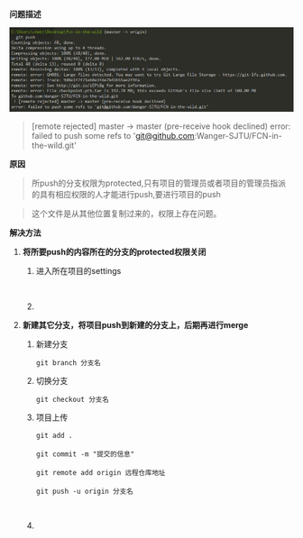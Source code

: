 **问题描述**		

![](../pics/git_err1.png)

> [remote rejected] master -> master (pre-receive hook declined)
> error: failed to push some refs to 'git@github.com:Wanger-SJTU/FCN-in-the-wild.git'

**原因**

> 所push的分支权限为protected,只有项目的管理员或者项目的管理员指派的具有相应权限的人才能进行push,要进行项目的push

> 这个文件是从其他位置复制过来的，权限上存在问题。

**解决方法**

1. **将所要push的内容所在的分支的protected权限关闭**

   1. 进入所在项目的settings

      ​

   2. ​

2. **新建其它分支，将项目push到新建的分支上，后期再进行merge**

   1. 新建分支

      ```git
      git branch 分支名
      ```

   2. 切换分支

      ```
      git checkout 分支名
      ```

   3. 项目上传

      ```
      git add .

      git commit -m "提交的信息"

      git remote add origin 远程仓库地址

      git push -u origin 分支名
      ```

      ​

   4. ​